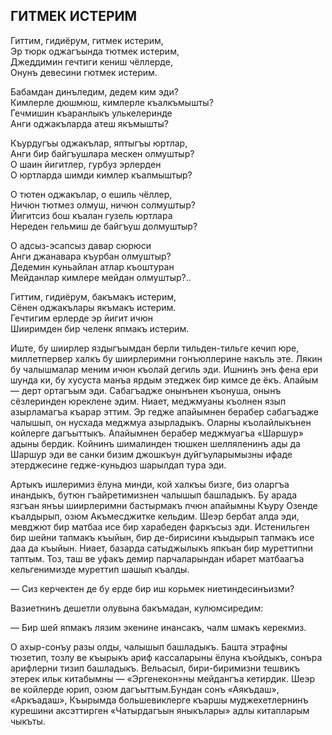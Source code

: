 ## ГИТМЕК ИСТЕРИМ

Гиттим, гидиёрум, гитмек истерим,  
Эр тюрк оджагъында тютмек истерим,  
Джеддимин гечтиги кениш чёллерде,  
Онунъ девесини гютмек истерим.

Бабамдан динъледим, дедем ким эди?  
Кимлерле дюшмюш, кимлерле къалкъмышты?  
Гечмишин къаранлыкъ улькелеринде  
Анги оджакъларда атеш якъмышты?

Къурдугъы оджакълар, яптыгъы юртлар,  
Анги бир байгъушлара мескен олмуштыр?  
О шаин йигитлер, гурбуз эрлерден  
О юртларда шимди кимлер къалмыштыр?

О тютен оджакълар, о ешиль чёллер,  
Ничюн тютмез олмуш, ничюн солмуштыр?  
Йигитсиз бош къалан гузель юртлара  
Нереден гельмиш де байгъуш долмуштыр?

О адсыз-эсапсыз давар сюрюси  
Анги джанавара къурбан олмуштыр?  
Дедемин куньайлан атлар къоштуран  
Мейданлар кимлере мейдан олмуштыр?..

Гиттим, гидиёрум, бакъмакъ истерим,  
Сёнен оджакълары якъмакъ истерим.  
Гечтигим ерлерде эр йигит ичюн  
Шииримден бир челенк япмакъ истерим.

Иште, бу шиирлер яздыгъымдан берли тильден-тильге кечип юре, миллетпервер халкъ бу шиирлеримни гонъюллерине накъль эте.
Лякин бу чалышмалар меним ичюн къолай дегиль эди.
Ишнинъ энъ фена ери шунда ки, бу хусуста манъа ярдым этеджек бир кимсе де ёкъ.
Апайым — дерт ортагъым эди.
Сабагъадже онынънен къонуша, онынъ сёзлеринден юреклене эдим.
Ниает, меджмуаны къолнен язып азырламагъа къарар эттим.
Эр гедже апайымнен берабер сабагъадже чалышып, он нусхада меджмуа азырладыкъ.
Оларны къолайлыкънен койлерге дагъыттыкъ.
Апайымнен берабер меджмуагъа «Шаршур» адыны бердик.
Койнинъ шималинден тюшкен шелляленинъ ады да Шаршур эди ве санки бизим джошкъун дуйгъуларымызны ифаде этерджесине гедже-куньдюз шарылдап тура эди.

Артыкъ ишлеримиз ёлуна минди, кой халкъы бизге, биз оларгъа инандыкъ, бутюн гъайретимизнен чалышып башладыкъ.
Бу арада язгъан янъы шиирлеримни бастырмакъ пчюн апайымны Къуру Озенде къалдырып, озюм Акъмесджитке кельдим.
Шеэр бербат алда эди, мевджют бир матбаа исе бир харабеден фаркъсыз эди.
Истенильген бир шейни тапмакъ къыйын, бир де-бирисини къыдырып тапмакъ исе даа да къыйын.
Ниает, базарда сатыджылыкъ япкъан бир муреттипни таптым.
Тоз, таш ве уфакъ демир парчаларындан ибарет матбаагъа кельгенимизде муреттип шашып къалды.

— Сиз керчектен де бу ерде бир иш корьмек ниетиндесинъизми?

Вазиетнинъ дешетли олувына бакъмадан, кулюмсиредим:

— Бир шей япмакъ лязим экенине инансакъ, чалм шмакъ керекмиз.

О ахыр-сонъу разы олды, чалышып башладыкъ.
Башта этрафны тюзетип, тозлу ве къырыкъ ариф кассаларыны ёлуна къойдыкъ, сонъра арифлерни тизип башладыкъ.
Вельасыл, бири-биримизни тешвикъ этерек ильк китабымны — «Эргенекон»ны мейдангъа кетирдик.
Шеэр ве койлерде юрип, озюм дагъыттым.Бундан сонъ «Аякъдаш», «Аркъадаш», Къырымда большевиклерге къаршы муджехетлернинъ курешини аксэттирген «Чатырдагъын яныкълары» адлы китапларым чыкъты.
